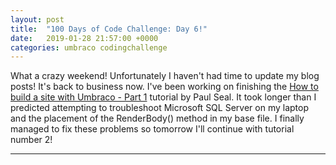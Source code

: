 ```yaml
---
layout: post
title:  "100 Days of Code Challenge: Day 6!"
date:   2019-01-28 21:57:00 +0000
categories: umbraco codingchallenge
---
```


<p>What a crazy weekend! Unfortunately I haven't had time to update my blog posts! It's back to business now.  I've been working on finishing the <a href="https://www.youtube.com/watch?v=VWy2HlRDCRM">How to build a site with Umbraco - Part 1</a>
 tutorial by Paul Seal.  It took longer than I predicted attempting to troubleshoot Microsoft SQL Server on my laptop and the placement of the RenderBody() method in my base file.  I finally managed to fix these problems so tomorrow I'll continue with tutorial number 2!


</p>
<hr>


  